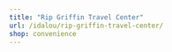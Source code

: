 ```yaml
---
title: "Rip Griffin Travel Center"
url: /idalou/rip-griffin-travel-center/
shop: convenience
---
```

